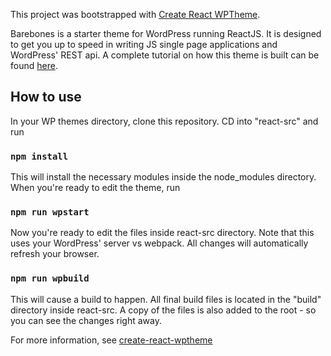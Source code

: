 This project was bootstrapped with [Create React WPTheme](https://www.npmjs.com/package/create-react-wptheme). 

Barebones is a starter theme for WordPress running ReactJS. It is designed to get you up to speed in writing JS single page applications and WordPress' REST api. A complete tutorial on how this theme is built can be found [here](http://michaelsoriano.com/wordpress-theme-react-part-1-setup/).  

## How to use

In your WP themes directory, clone this repository. CD into "react-src" and run 

### `npm install`

This will install the necessary modules inside the node_modules directory. When you're ready to edit the theme, run 

### `npm run wpstart`

Now you're ready to edit the files inside react-src directory. Note that this uses your WordPress' server vs webpack. All changes will automatically refresh your browser.  

### `npm run wpbuild`

This will cause a build to happen. All final build files is located in the "build" directory inside react-src. A copy of the files is also added to the root - so you can see the changes right away. 

For more information, see [create-react-wptheme](https://github.com/devloco/create-react-wptheme#readme)
